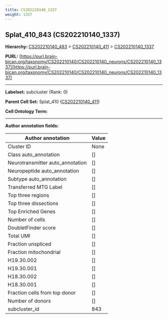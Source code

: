 ```yaml
---
title: CS202210140_1337
weight: 1337
---
```

## Splat_410_843 (CS202210140_1337)
<b>Hierarchy: </b>
[CS202210140_483](../CS202210140_483) >
[CS202210140_411](../CS202210140_411) >
[CS202210140_1337](../CS202210140_1337)

**PURL:** [https://purl.brain-bican.org/taxonomy/CS202210140/CS202210140_neurons/CS202210140_1337](https://purl.brain-bican.org/taxonomy/CS202210140/CS202210140_neurons/CS202210140_1337)

---


**Labelset:** subcluster (Rank: 0)

**Parent Cell Set:** Splat_410 ([CS202210140_411](../CS202210140_411))



**Cell Ontology Term:** 

[MARKER GENES.]: #


---

[TRANSFERRED ANNOTATIONS.]: #


[AUTHOR ANNOTATION FIELDS.]: #


**Author annotation fields:**

| Author annotation | Value |
|-------------------|-------|
|Cluster ID|None|
|Class auto_annotation|[]|
|Neurotransmitter auto_annotation|[]|
|Neuropeptide auto_annotation|[]|
|Subtype auto_annotation|[]|
|Transferred MTG Label|[]|
|Top three regions|[]|
|Top three dissections|[]|
|Top Enriched Genes|[]|
|Number of cells|[]|
|DoubletFinder score|[]|
|Total UMI|[]|
|Fraction unspliced|[]|
|Fraction mitochondrial|[]|
|H19.30.002|[]|
|H19.30.001|[]|
|H18.30.002|[]|
|H18.30.001|[]|
|Fraction cells from top donor|[]|
|Number of donors|[]|
|subcluster_id|843|
